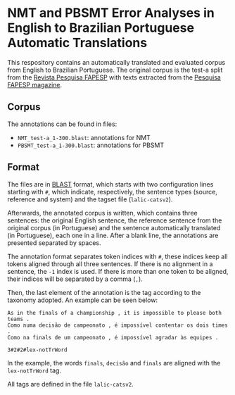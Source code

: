# NMT and PBSMT Error Analyses in English to Brazilian Portuguese Automatic Translations

This respository contains an automatically translated and evaluated corpus from English to Brazilian Portuguese. The original corpus is the test-a split from the [Revista Pesquisa FAPESP](http://www.nilc.icmc.usp.br/nilc/tools/Fapesp%20Corpora.htm) with texts extracted from the [Pesquisa FAPESP magazine](https://revistapesquisa.fapesp.br/).

## Corpus

The annotations can be found in files:

 * `NMT_test-a_1-300.blast`: annotations for NMT
 * `PBSMT_test-a_1-300.blast`: annotations for PBSMT


## Format

The files are in [BLAST](https://cl.lingfil.uu.se/~sara/blast/) format, which starts with two configuration lines starting with `#`, which indicate, respectively, the sentence types (source, reference and system) and the tagset file (`lalic-catsv2`).

Afterwards, the annotated corpus is written, which contains three sentences: the original English sentence, the reference sentence from the original corpus (in Portuguese) and the sentence automatically translated (in Portuguese), each one in a line. After a blank line, the annotations are presented separated by spaces.

The annotation format separates token indices with `#`, these indices keep all tokens aligned through all three sentences. If there is no alignment in a sentence, the `-1` index is used. If there is more than one token to be aligned, their indices will be separated by a comma (`,`).

Then, the last element of the annotation is the tag according to the taxonomy adopted. An example can be seen below:

```
As in the finals of a championship , it is impossible to please both teams .
Como numa decisão de campeonato , é impossível contentar os dois times .
Como na finals de um campeonato , é impossível agradar às equipes .

3#2#2#lex-notTrWord 
```

In the example, the words `finals`, `decisão` and `finals` are aligned with the `lex-notTrWord` tag.

All tags are defined in the file `lalic-catsv2`.

